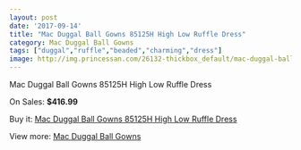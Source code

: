 ```yaml
---
layout: post
date: '2017-09-14'
title: "Mac Duggal Ball Gowns 85125H High Low Ruffle Dress"
category: Mac Duggal Ball Gowns
tags: ["duggal","ruffle","beaded","charming","dress"]
image: http://img.princessan.com/26132-thickbox_default/mac-duggal-ball-gowns-85125h-high-low-ruffle-dress.jpg
---
```

Mac Duggal Ball Gowns 85125H High Low Ruffle Dress

On Sales: **$416.99**
<a href="https://www.princessan.com/en/12013-mac-duggal-ball-gowns-85125h-high-low-ruffle-dress.html"><amp-img layout="responsive" width="600" height="600" src="//img.princessan.com/26132-thickbox_default/mac-duggal-ball-gowns-85125h-high-low-ruffle-dress.jpg" alt="Mac Duggal Ball Gowns 85125H High Low Ruffle Dress 0" /></a>
<a href="https://www.princessan.com/en/12013-mac-duggal-ball-gowns-85125h-high-low-ruffle-dress.html"><amp-img layout="responsive" width="600" height="600" src="//img.princessan.com/26134-thickbox_default/mac-duggal-ball-gowns-85125h-high-low-ruffle-dress.jpg" alt="Mac Duggal Ball Gowns 85125H High Low Ruffle Dress 1" /></a>
<a href="https://www.princessan.com/en/12013-mac-duggal-ball-gowns-85125h-high-low-ruffle-dress.html"><amp-img layout="responsive" width="600" height="600" src="//img.princessan.com/26133-thickbox_default/mac-duggal-ball-gowns-85125h-high-low-ruffle-dress.jpg" alt="Mac Duggal Ball Gowns 85125H High Low Ruffle Dress 2" /></a>

Buy it: [Mac Duggal Ball Gowns 85125H High Low Ruffle Dress](https://www.princessan.com/en/12013-mac-duggal-ball-gowns-85125h-high-low-ruffle-dress.html "Mac Duggal Ball Gowns 85125H High Low Ruffle Dress")

View more: [Mac Duggal Ball Gowns](https://www.princessan.com/en/84- "Mac Duggal Ball Gowns")